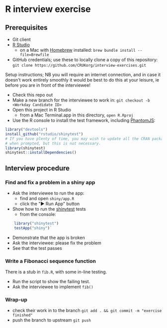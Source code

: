 # R interview exercise

## Prerequisites

* Git client
* [R Studio](https://www.rstudio.com/products/rstudio/download/#download)
  * on a Mac with [Homebrew](https://brew.sh) installed: `brew bundle install --file=Brewfile`
* GitHub credentials; use these to locally clone a copy of this repository: `git clone https://github.com/CRUKorg/interview-exercises.git`

Setup instructions; NB you will require an internet connection, and in case it doesn't work entirely smoothly it would be best to do this at your leisure, ie before you are in front of the interviewee!

* Check this repo out
* Make a new branch for the interviewee to work in: `git checkout -b <Workday Candidate ID>`
* Open this project in R Studio
  * from a Mac Terminal.app in this directory, `open R.Rproj`
* Use the R console to install the test framework, including [PhantomJS](http://phantomjs.org/):

``` R
library("devtools")
install_github("rstudio/shinytest")
# If you have plenty of time, you may wish to update all the CRAN packages
# when prompted, but this is not necessary.
library(shinytest)
shinytest::installDependencies()
```

## Interview procedure

### Find and fix a problem in a shiny app

* Ask the interviewee to run the app:
  * find and open `shiny/app.R`
  * click the "▶ Run App" button
* Show how to run the [shinytest](https://rstudio.github.io/shinytest/articles/shinytest.html) tests
  * from the console:

``` R
    library("shinytest")
    testApp("shiny")`
```

* Demonstrate that the app is broken
* Ask the interviewee: please fix the problem
* See that the test passes

### Write a Fibonacci sequence function

There is a stub in `fib.R`, with some in-line testing.

* Run the script to show the failing test.
* Ask the interviewee to implement `fib()`

### Wrap-up

* check their work in to the branch `git add . && git commit -m "exercise finished"`
* push the branch to upstream `git push`
